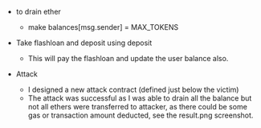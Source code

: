 - to drain ether
    - make balances[msg.sender] = MAX_TOKENS

- Take flashloan and deposit using deposit
    - This will pay the flashloan and update the user balance also.

- Attack
    - I designed a new attack contract (defined just below the victim)
    - The attack was successful as I was able to drain all the balance but not all ethers were transferred to attacker, as there could be some gas or transaction amount deducted, see the result.png screenshot.